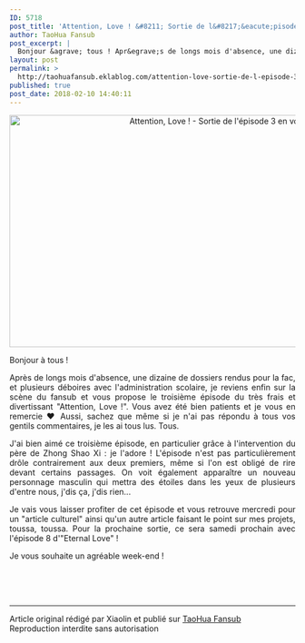```yaml
---
ID: 5718
post_title: 'Attention, Love ! &#8211; Sortie de l&#8217;&eacute;pisode 3 en vostfr'
author: TaoHua Fansub
post_excerpt: |
  Bonjour &agrave; tous ! Apr&egrave;s de longs mois d'absence, une dizaine de dossiers rendus pour la fac, et plusieurs d&eacute;boires avec l'administration scolaire, je reviens enfin sur la sc&egrave;ne du fansub et vous propose le troisi&egrave;me &eacute;pisode du tr&egrave;s frais et divertissant "Attention, Love !". Vous avez &eacute;t&eacute;...
layout: post
permalink: >
  http://taohuafansub.eklablog.com/attention-love-sortie-de-l-episode-3-en-vostfr-a135866578
published: true
post_date: 2018-02-10 14:40:11
---
```

<p style="text-align: center;"><a href="http://taohuafansub.eklablog.com/attention-love-a130679840"><img src="https://united-subs.dearclouds.com/wp-content/uploads/2018/05/af966ebcd5d3601bcdf99134cd9e4c03.jpg" alt="Attention, Love ! - Sortie de l'&eacute;pisode 3 en vostfr" width="727" height="409"/></a></p>
<p style="text-align: justify;">Bonjour &agrave; tous !</p>
<p style="text-align: justify;">Apr&egrave;s de longs mois d'absence, une dizaine de dossiers rendus pour la fac, et plusieurs d&eacute;boires avec l'administration scolaire, je reviens enfin sur la sc&egrave;ne du fansub et vous propose le troisi&egrave;me &eacute;pisode du tr&egrave;s frais et divertissant "Attention, Love !". Vous avez &eacute;t&eacute; bien patients et je vous en remercie &hearts; Aussi, sachez que m&ecirc;me si je n'ai pas r&eacute;pondu &agrave; tous vos gentils commentaires, je les ai tous lus. Tous.</p>
<p style="text-align: justify;">J'ai bien aim&eacute; ce troisi&egrave;me &eacute;pisode, en particulier gr&acirc;ce &agrave; l'intervention du p&egrave;re de Zhong Shao Xi : je l'adore ! L'&eacute;pisode n'est pas particuli&egrave;rement dr&ocirc;le contrairement aux deux premiers, m&ecirc;me si l'on est oblig&eacute; de rire devant certains passages. On voit &eacute;galement appara&icirc;tre un nouveau personnage masculin qui mettra des &eacute;toiles dans les yeux de plusieurs d'entre nous, j'dis &ccedil;a, j'dis rien...</p>
<p style="text-align: justify;">Je vais vous laisser profiter de cet &eacute;pisode et vous retrouve mercredi pour un "article culturel" ainsi qu'un autre article faisant le point sur mes projets, toussa, toussa. Pour la prochaine sortie, ce sera samedi prochain avec l'&eacute;pisode 8 d'"Eternal Love" !</p>
<p style="text-align: justify;">Je vous souhaite un agr&eacute;able week-end !</p><br /><br /><br /><hr />Article original rédigé par Xiaolin et publié sur <a href="http://taohuafansub.eklablog.com/">TaoHua Fansub</a> <br /> Reproduction interdite sans autorisation